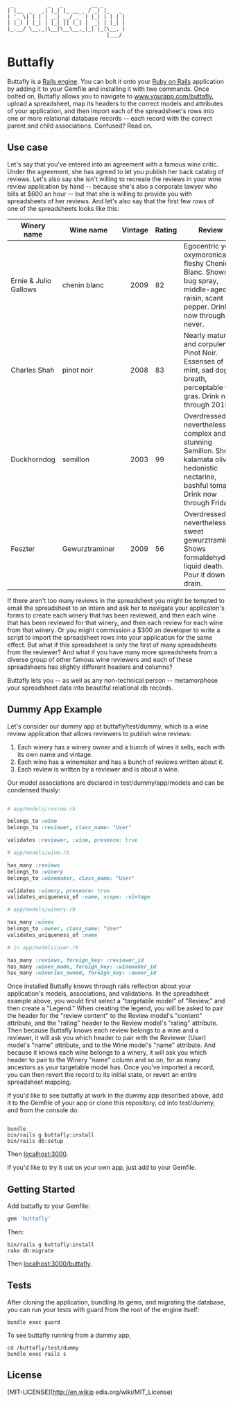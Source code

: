      _           _   _         __ _       
    | |__  _   _| |_| |_ __ _ / _| |_   _
    | '_ \| | | | __| __/ _` | |_| | | | |
    | |_) | |_| | |_| || (_| |  _| | |_| |
    |_.__/ \__,_|\__|\__\__,_|_| |_|\__, |
                                    |___/


# Buttafly

Buttafly is a [Rails engine](http://guides.rubyonrails.org/engines.html). You can bolt it onto your [Ruby on Rails](http://rubyonrails.org/) application by adding it to your Gemfile and installing it with two commands. Once bolted on, Buttafly allows you to navigate to www.yourapp.com/buttafly, upload a spreadsheet, map its headers to the correct models and attributes of your application, and then import each of the spreadsheet's rows into one or more relational database records -- each record with the correct parent and child associations. Confused? Read on.

## Use case

Let's say that you've entered into an agreement with a famous wine critic. Under the agreement, she has agreed to let you publish her back catalog of reviews. Let's also say she isn't willing to recreate the reviews in your wine review application by hand -- because she's also a corporate lawyer who bills at $600 an hour -- but that she is willing to provide you with spreadsheets of her reviews. And let's also say that the first few rows of one of the spreadsheets looks like this:

| Winery name           | Wine name     | Vintage | Rating  | Review  |
| --------------        |---------------|--------:|-------- |---------|
| Ernie & Julio Gallows | chenin blanc  | 2009    | 82      | Egocentric yet oxymoronically fleshy Chenin Blanc. Shows bug spray, middle-aged raisin, scant pepper. Drink now through never. |
| Charles Shah          | pinot noir    | 2008    | 83      | Nearly matured and corpulent Pinot Noir. Essenses of mint, sad dog-breath, perceptable fois gras. Drink now through 2015. |
| Duckhorndog           | semillon      | 2003    | 99      | Overdressed nevertheless complex and stunning Semillon. Shows kalamata olive, hedonistic nectarine, bashful tomato. Drink now through Friday. |
| Feszter           | Gewurztraminer      | 2009    | 56      | Overdressed nevertheless sweet gewurztraminer. Shows formaldehyde, liquid death. Pour it down the drain. |

If there aren't too many reviews in the spreadsheet you might be tempted to email the spreadsheet to an intern and ask her to navigate your applicaton's forms to create each winery that has been reviewed, and then each wine that has been reviewed for that winery, and then each review for each wine from that winery. Or you might commission a $300 an developer to write a script to import the spreadsheet rows into your application for the same effect. But what if this spreadsheet is only the first of many spreadsheets from the reviewer? And what if you have many more spreadsheets from a diverse group of other famous wine reviewers and each of these spreadsheets has slightly different headers and columns?

Buttafly lets you -- as well as any non-technical person -- metamorphose your spreadsheet data into beautiful relational db records.

## Dummy App Example

Let's consider our dummy app at buttafly/test/dummy, which is a wine review application that allows reviewers to publish wine reviews:

1. Each winery has a winery owner and a bunch of wines it sells, each with its own name and vintage.
2. Each wine has a winemaker and has a bunch of reviews written about it.
3. Each review is written by a reviewer and is about a wine.

Our model associations are declared in test/dummy/app/models and can be condensed thusly:

```ruby

# app/models/review.rb

belongs_to :wine
belongs_to :reviewer, class_name: "User"

validates :reviewer, :wine, presence: true

# app/models/wine.rb

has_many :reviews
belongs_to :winery
belongs_to :winemaker, class_name: "User"

validates :winery, presence: true
validates_uniqueness_of :name, scope: :vintage  

# app/models/winery.rb

has_many :wines
belongs_to :owner, class_name: "User"
validates_uniqueness_of :name

# in app/models/user.rb

has_many :reviews, foreign_key: :reviewer_id
has_many :wines_made, foreign_key: :winemaker_id
has_many :wineries_owned, foreign_key: :owner_id

```

Once installed Buttafly knows through rails reflection about your application's models, associations, and validations. In the spreadsheet example above, you would first select a "targetable model" of "Review," and then create a "Legend." When creating the legend, you will be asked to pair the header for the "review content" to the Review model's "content" attribute, and the "rating" header to the Review model's "rating" attribute. Then because Buttafly knows each review belongs to a wine and a reviewer, it will ask you which header to pair with the Reviewer (User) model's "name" attribute, and to the Wine model's "name" attribute. And because it knows each wine belongs to a winery, it will ask you which header to pair to the Winery "name" column and so on, for as many ancestors as your targetable model has. Once you've imported a record, you can then revert the record to its initial state, or revert an entire spreadsheet mapping.

If you'd like to see buttafly at work in the dummy app described above, add it to the Gemfile of your app or clone this repository, cd into test/dummy, and from the console do:

```console

bundle
bin/rails g buttafly:install
bin/rails db:setup

```

Then [localhost:3000](localhost:3000).

If you'd like to try it out on your own app, just add to your Gemfile.

## Getting Started

Add buttafly to your Gemfile:

```ruby
gem 'buttafly'
```

Then:

```console
bin/rails g buttafly:install
rake db:migrate
```
Then [localhost:3000/buttafly](localhost:3000/buttafly).

## Tests

After cloning the application, bundling its gems, and migrating the database, you can run your tests with guard from the root of the engine itself:

```console
bundle exec guard
```
To see buttafly running from a dummy app,

```console
cd /buttafly/test/dummy
bundle exec rails s
```
## License



[MIT-LICENSE](http://en.wikip edia.org/wiki/MIT_License)
